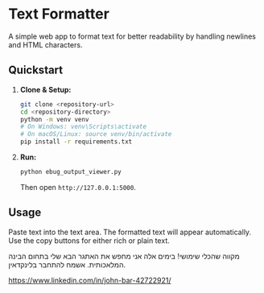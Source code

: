 # Text Formatter

A simple web app to format text for better readability by handling newlines and HTML characters.

## Quickstart

1.  **Clone & Setup:**
    ```bash
    git clone <repository-url>
    cd <repository-directory>
    python -m venv venv
    # On Windows: venv\Scripts\activate
    # On macOS/Linux: source venv/bin/activate
    pip install -r requirements.txt
    ```

2.  **Run:**
    ```bash
    python ebug_output_viewer.py
    ```
    Then open `http://127.0.0.1:5000`.

## Usage

Paste text into the text area. The formatted text will appear automatically. Use the copy buttons for either rich or plain text. 

מקווה שהכלי שימושי! בימים אלה אני מחפש את האתגר הבא שלי בתחום הבינה המלאכותית. אשמח להתחבר בלינקדאין.

https://www.linkedin.com/in/john-bar-42722921/

